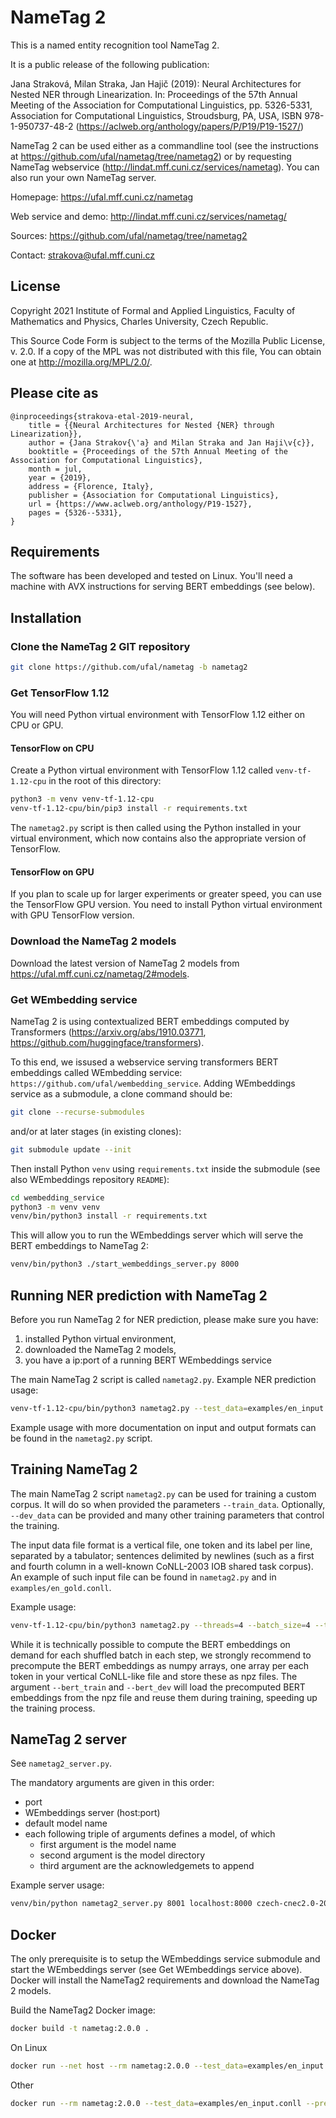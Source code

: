 # NameTag 2

This is a named entity recognition tool NameTag 2.

It is a public release of the following publication:

Jana Straková, Milan Straka, Jan Hajič (2019): Neural Architectures for Nested NER through Linearization. In: Proceedings of the 57th Annual Meeting of the Association for Computational Linguistics, pp. 5326-5331, Association for Computational Linguistics, Stroudsburg, PA, USA, ISBN 978-1-950737-48-2 (https://aclweb.org/anthology/papers/P/P19/P19-1527/)

NameTag 2 can be used either as a commandline tool (see the instructions at https://github.com/ufal/nametag/tree/nametag2) or by requesting NameTag webservice (http://lindat.mff.cuni.cz/services/nametag). You can also run your own NameTag server.

Homepage: https://ufal.mff.cuni.cz/nametag

Web service and demo: http://lindat.mff.cuni.cz/services/nametag/

Sources: https://github.com/ufal/nametag/tree/nametag2

Contact: strakova@ufal.mff.cuni.cz

## License

Copyright 2021 Institute of Formal and Applied Linguistics, Faculty of Mathematics and Physics, Charles University, Czech Republic.

This Source Code Form is subject to the terms of the Mozilla Public License, v. 2.0. If a copy of the MPL was not distributed with this file, You can obtain one at http://mozilla.org/MPL/2.0/.

## Please cite as

```
@inproceedings{strakova-etal-2019-neural,
    title = {{Neural Architectures for Nested {NER} through Linearization}},
    author = {Jana Strakov{\'a} and Milan Straka and Jan Haji\v{c}},
    booktitle = {Proceedings of the 57th Annual Meeting of the Association for Computational Linguistics},
    month = jul,
    year = {2019},
    address = {Florence, Italy},
    publisher = {Association for Computational Linguistics},
    url = {https://www.aclweb.org/anthology/P19-1527},
    pages = {5326--5331},
}
```

## Requirements

The software has been developed and tested on Linux. You'll need a machine with AVX instructions for serving BERT embeddings (see below).

## Installation

### Clone the NameTag 2 GIT repository

```sh
git clone https://github.com/ufal/nametag -b nametag2
```

### Get TensorFlow 1.12

You will need Python virtual environment with TensorFlow 1.12 either on CPU or GPU.

#### TensorFlow on CPU

Create a Python virtual environment with TensorFlow 1.12 called `venv-tf-1.12-cpu` in the root of this directory:

```sh
python3 -m venv venv-tf-1.12-cpu
venv-tf-1.12-cpu/bin/pip3 install -r requirements.txt
```

The `nametag2.py` script is then called using the Python installed in your virtual environment, which now contains also the appropriate version of TensorFlow.

#### TensorFlow on GPU

If you plan to scale up for larger experiments or greater speed, you can use the TensorFlow GPU version. You need to install Python virtual environment with GPU TensorFlow version.

### Download the NameTag 2 models

Download the latest version of NameTag 2 models from https://ufal.mff.cuni.cz/nametag/2#models.

### Get WEmbedding service

NameTag 2 is using contextualized BERT embeddings computed by Transformers (https://arxiv.org/abs/1910.03771, https://github.com/huggingface/transformers).

To this end, we issused a webservice serving transformers BERT embeddings called WEmbedding service: `https://github.com/ufal/wembedding_service`. Adding WEmbeddings service as a submodule, a clone command should be:

```sh
git clone --recurse-submodules
```

and/or at later stages (in existing clones):

```sh
git submodule update --init
```

Then install Python `venv` using `requirements.txt` inside the submodule (see also WEmbeddings repository `README`):

```sh
cd wembedding_service
python3 -m venv venv
venv/bin/python3 install -r requirements.txt
```

This will allow you to run the WEmbeddings server which will serve the BERT embeddings to NameTag 2:

```sh
venv/bin/python3 ./start_wembeddings_server.py 8000
```

## Running NER prediction with NameTag 2

Before you run NameTag 2 for NER prediction, please make sure you have:

1. installed Python virtual environment,
2. downloaded the NameTag 2 models,
3. you have a ip:port of a running BERT WEmbeddings service

The main NameTag 2 script is called `nametag2.py`. Example NER prediction usage:

```sh
venv-tf-1.12-cpu/bin/python3 nametag2.py --test_data=examples/en_input.conll --predict=models/english-conll-200831 --bert=localhost:8000
```

Example usage with more documentation on input and output formats can be found in the `nametag2.py` script.

## Training NameTag 2

The main NameTag 2 script `nametag2.py` can be used for training a custom corpus. It will do so when provided the parameters `--train_data`. Optionally, `--dev_data` can be provided and many other training parameters that control the training.

The input data file format is a vertical file, one token and its label per line, separated by a tabulator; sentences delimited by newlines (such as a first and fourth column in a well-known CoNLL-2003 IOB shared task corpus). An example of such input file can be found in `nametag2.py` and in `examples/en_gold.conll`.

Example usage:

```sh
venv-tf-1.12-cpu/bin/python3 nametag2.py --threads=4 --batch_size=4 --train_data=train.conll --dev_data=dev.conll --epochs=10:1e-3,8:1e-4 --save_checkpoint=my_models --bert_train=train_bert.npz --bert_dev=dev_bert.npz
```

While it is technically possible to compute the BERT embeddings on demand for each shuffled batch in each step, we strongly recommend to precompute the BERT embeddings as numpy arrays, one array per each token in your vertical CoNLL-like file and store these as npz files. The argument `--bert_train` and `--bert_dev` will load the precomputed BERT embeddings from the npz file and reuse them during training, speeding up the training process. 

## NameTag 2 server

See `nametag2_server.py`.

The mandatory arguments are given in this order:

- port
- WEmbeddings server (host:port)
- default model name
- each following triple of arguments defines a model, of which
  - first argument is the model name
  - second argument is the model directory
  - third argument are the acknowledgemets to append

Example server usage:

```sh
venv/bin/python nametag2_server.py 8001 localhost:8000 czech-cnec2.0-200831 czech-cnec2.0-200831 models/czech-cnec2.0-200831/ ack-text
```

## Docker

The only prerequisite is to setup the WEmbeddings service submodule and start the
WEmbeddings server (see Get WEmbeddings service above). Docker will install the
NameTag2 requirements and download the NameTag 2 models.

Build the NameTag2 Docker image:

```sh
docker build -t nametag:2.0.0 .
```

On Linux

```sh
docker run --net host --rm nametag:2.0.0 --test_data=examples/en_input.conll --predict=nametag2-models-200831/english-conll-200831 --bert=127.0.0.1:8000
```

Other

```sh
docker run --rm nametag:2.0.0 --test_data=examples/en_input.conll --predict=nametag2-models-200831/english-conll-200831 --bert=host.docker.internal:8000
```
